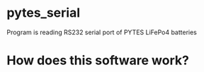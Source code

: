 # pytes_serial
 Program is reading RS232 serial port of PYTES LiFePo4 batteries


#  How does this software work?

